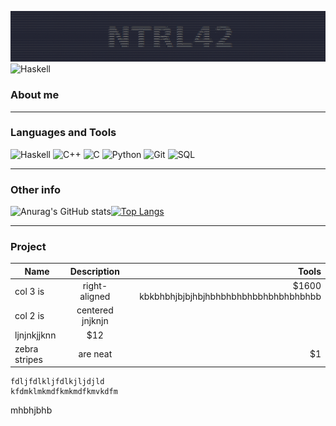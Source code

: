 [![Header](https://github.com/ntrl42/ntrl42/blob/main/assets/214.png)](https://21-school.ru/)
![Haskell](https://img.shields.io/badge/Haskell-090909?style=for-the-badge&logo=haskell&logoColor=47C5FB)


### **About me** ###

___

### **Languages and Tools** ###
![Haskell](https://img.shields.io/badge/Haskell-090909?style=for-the-badge&logo=haskell&logoColor=47C5FB) ![C++](https://img.shields.io/badge/C++-2F4F4F?style=for-the-badge&logo=c%2b%2b&logoColor=47C5FB) ![C](https://img.shields.io/badge/Си-808080?style=for-the-badge&logo=C&logoColor=47C5FB) ![Python](https://img.shields.io/badge/Python-47C5FB?style=for-the-badge&logo=python&logoColor=090909) ![Git](https://img.shields.io/badge/Git-f7f7f7?style=for-the-badge&logo=git&logoColor=e94e2e)  ![SQL](https://img.shields.io/badge/SQL-E9D54D?style=for-the-badge&logo=mysql&logoColor=006488)

___
### **Other info** ###


![Anurag's GitHub stats](https://github-readme-stats.vercel.app/api?username=ntrl42&show_icons=true&count_private=true)[![Top Langs](https://github-readme-stats.vercel.app/api/top-langs/?username=ntrl42&layout=compact)](https://github.com/anuraghazra/github-readme-stats)

___
### **Project** ###

| Name          | Description   | Tools |
| ------------- |:-------------:| -----:|
| col 3 is      | right-aligned | $1600 kbkbhbhjbjbjhbjhbhbhbhbhbbhbhbhbhbhbb|
| col 2 is      | centered   jnjknjn
ljnjnkjjknn     |   $12 |
| zebra stripes | are neat      |    $1 |



```
fdljfdlkljfdlkjljdjld
kfdmklmkmdfkmkmdfkmvkdfm
```
mhbhjbhb

